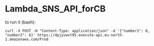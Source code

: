 # Lambda_SNS_API_forCB

to run it (bash):
```
curl -X POST -H "Content-Type: application/json" -d '{"number1": 6, "number2": 6}' https://4pjyvwvt95.execute-api.eu-north-1.amazonaws.com/Prod
```
